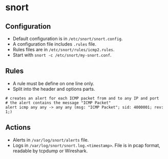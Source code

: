 # snort

## Configuration

* Default configuration is in `/etc/snort/snort.config`.
* A configuration file includes `.rules` file.
* Rules files are in `/etc/snort/rules/icmp2.rules`.
* Start with `snort -c /etc/snort/my-snort.conf`.

## Rules

* A rule must be define on one line only.
* Split into the header and options parts.

```
# creates an alert for each ICMP packet from and to any IP and port
# the alert contains the message "ICMP Packet"
alert icmp any any -> any any (msg: "ICMP Packet"; sid: 4000001; rev: 1;)
```

## Actions

* Alerts in `/var/log/snort/alerts` file.
* Logs in `/var/log/snort/snort.log.<timestamp>`. File is in pcap format, readable by tcpdump or Wireshark.

